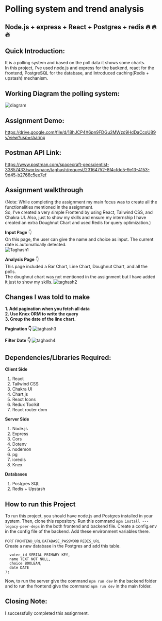 #  Polling system and trend analysis
## **Node.js + express + React + Postgres + redis 🔥 🔥 🔥**

## Quick Introduction:
It is a polling system and based on the poll data it shows some charts. \
In this project, I've used node.js and express for the backend, react for the frontend, PostgreSQL for the database, and Introduced caching(Redis + upstash) mechanism.

## Working Diagram the polling system:

![diagram](https://github.com/cybrog-x/Polling-System/assets/97340980/c3d45af2-8259-459c-ae88-6ced56707507)

## Assignment Demo: 
https://drive.google.com/file/d/18hJCP4X6pn9FDGu2MWzd9HdDaCcoU89v/view?usp=sharing

## Postman API Link:
https://www.postman.com/spacecraft-geoscientist-33857433/workspace/taghash/request/23164752-8f4cfdc5-9e13-4153-9d45-b2766c5ee7ef

## Assignment walkthrough

(Note: While completing the assignment my main focus was to create all the functionalities mentioned in the assignment. \
So, I've created a very simple Frontend by using React, Tailwind CSS, and Chakra UI. 
Also, just to show my skills and ensure my internship I have created an extra Doughnut Chart and used Redis for query optimization.)


**Input Page** 👇\
On this page, the user can give the name and choice as input. The current date is automatically detected.  
![Taghash1](https://github.com/cybrog-x/Polling-System/assets/97340980/29e0d42c-94e9-46ec-83c0-a7a0516778e0)


**Analysis Page** 👇\
This page included a Bar Chart, Line Chart, Doughnut Chart, and all the polls.\
The doughnut chart was not mentioned in the assignment but I have added it just to show my skills.
![taghash2](https://github.com/cybrog-x/Polling-System/assets/97340980/92b70534-b5ff-4729-af40-19a8ea728c8f)


## Changes I was told to make
**1. Add pagination when you fetch all data**\
**2. Use Knex ORM to write the query**\
**3. Group the date of the line chart.**

**Pagination 👇**
![taghash3](https://github.com/cybrog-x/Polling-System/assets/97340980/a7e3d29c-7639-4d02-bdc8-8a2a2bd2d691)


**Filter Date 👇**
![taghash4](https://github.com/cybrog-x/Polling-System/assets/97340980/8c1db63b-c716-4711-88ee-542e10e0d3d0)




## Dependencies/Libraries Required:

**Client Side**

1) React
2) Tailwind CSS
3) Chakra UI
4) Chart.js
5) React Icons
6) Redux Toolkit
7) React router dom

**Server Side**

1) Node.js
2) Express
3) Cors
4) Dotenv
5) nodemon
6) pg
7) ioredis
8) Knex

**Databases**

1) Postgres SQL
2) Redis + Upstash
   
## How to run this Project 

To run this project, you should have node.js and Postgres installed in your system.
Then, clone this repository. 
Run this command  ```npm install ---legacy-peer-deps``` in the both frontend and backend file. 
Create a config.env in the config file of the backend. Add these environment variables there. 

`PORT`
`FRONTEND_URL`
`DATABASE_PASSWORD`
`REDIS_URL`
\
Create a new database in the Postgres and add this table. 
```CREATE TABLE data(
  voter_id SERIAL PRIMARY KEY,
  name TEXT NOT NULL,
  choice BOOLEAN,
  date DATE
);
```

Now, to run the server give the command ```npm run dev``` in the backend folder and to run the frontend give the command ```npm run dev``` in the main folder. 



## Closing Note:
I successfully completed this assignment.
